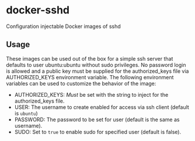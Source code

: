 # docker-sshd
Configuration injectable Docker images of sshd

## Usage

These images can be used out of the box for a simple ssh server that defaults to user ubuntu:ubuntu without sudo privileges. No password login is allowed and a public key must be supplied for the authorized_keys file via AUTHORIZED_KEYS environment variable. The following environment variables can be used to customize the behavior of the image:

* AUTHORIZED_KEYS: _Must_ be set with the string to inject for the authorized_keys file.
* USER: The username to create enabled for access via ssh client (default is `ubuntu`)
* PASSWORD: The password to be set for user (default is the same as username).
* SUDO: Set to `true` to enable sudo for specified user (default is false).
